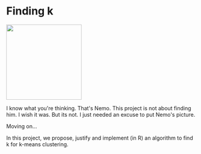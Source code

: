 # Finding k
<img src = "https://github.com/ArjunPoddar/Finding_k_for_k-means_Clustering/blob/master/Images/Nemo.jpeg" width="200" height="200" />

I know what you're thinking. That's Nemo. This project is not about finding him. I wish it was. But its not. I just needed an excuse to put Nemo's picture.

Moving on...

In this project, we propose, justify and implement (in R) an algorithm to find k for k-means clustering.